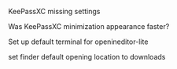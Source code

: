 KeePassXC missing settings

Was KeePassXC minimization appearance faster?



Set up default terminal for openineditor-lite

set finder default opening location to downloads

